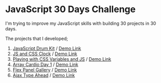 # JavaScript 30 Days Challenge
I'm trying to improve my JavaScript skills with building 30 projects in 30 days.

The projects that I developed; <br>
1.  [JavaScript Drum Kit](https://github.com/HakanOzdemir85/5_JavaScript-30-Days-Challenge/tree/main/01%20-%20JavaScript%20Drum%20Kit) / [Demo Link](https://htmlpreview.github.io/?https://github.com/HakanOzdemir85/5_JavaScript-30-Days-Challenge/blob/main/01%20-%20JavaScript%20Drum%20Kit/index.html)
2.  [JS and CSS Clock](https://github.com/HakanOzdemir85/5_JavaScript-30-Days-Challenge/tree/main/02%20-%20JS%20and%20CSS%20Clock) / [Demo Link](https://htmlpreview.github.io/?https://github.com/HakanOzdemir85/5_JavaScript-30-Days-Challenge/blob/main/02%20-%20JS%20and%20CSS%20Clock/index.html)
3.  [Playing with CSS Variables and JS](https://github.com/HakanOzdemir85/5_JavaScript-30-Days-Challenge/tree/main/03%20-%20Playing%20with%20CSS%20Variables%20and%20JS) / [Demo Link](https://htmlpreview.github.io/?https://github.com/HakanOzdemir85/5_JavaScript-30-Days-Challenge/blob/main/03%20-%20Playing%20with%20CSS%20Variables%20and%20JS/index.html)
4.  [Array Cardio Day 1](https://github.com/HakanOzdemir85/5_JavaScript-30-Days-Challenge/tree/main/04%20-%20Array%20Cardio%20Day%201) / [Demo Link](https://htmlpreview.github.io/?https://github.com/HakanOzdemir85/5_JavaScript-30-Days-Challenge/blob/main/04%20-%20Array%20Cardio%20Day%201/index.html)
5.  [Flex Panel Gallery](https://github.com/HakanOzdemir85/5_JavaScript-30-Days-Challenge/tree/main/05%20-%20Flex%20Panel%20Gallery) / [Demo Link](https://htmlpreview.github.io/?https://github.com/HakanOzdemir85/5_JavaScript-30-Days-Challenge/blob/main/05%20-%20Flex%20Panel%20Gallery/index.html)
6.  [Ajax Type Ahead](https://github.com/HakanOzdemir85/5_JavaScript-30-Days-Challenge/tree/main/06%20-%20Ajax%20Type%20Ahead) / [Demo Link](https://htmlpreview.github.io/?https://github.com/HakanOzdemir85/5_JavaScript-30-Days-Challenge/blob/main/06%20-%20Ajax%20Type%20Ahead/index.html)
